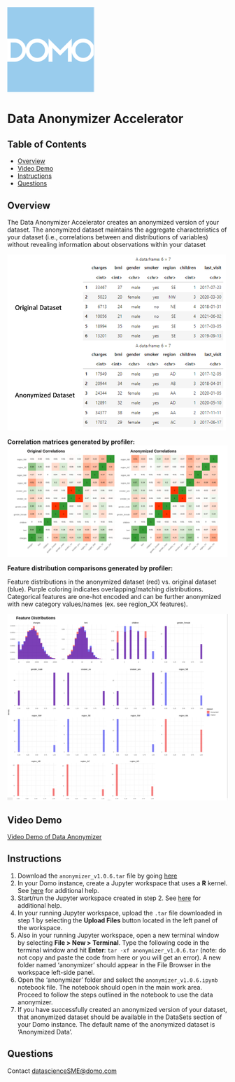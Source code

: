 <img src="https://github.com/domoinc/domo-data-science-resources/blob/02297d262c1a5b6113e88554483f0d872b2086ba/data_science_accelerators/images/Domo_logo.png" alt="Image Description" width="200">

# Data Anonymizer Accelerator

## Table of Contents
- [Overview](#overview)
- [Video Demo](#video-demo)
- [Instructions](#instructions)
- [Questions](#questions)

## Overview

The Data Anonymizer Accelerator creates an anonymized version of your dataset. The anonymized dataset maintains the aggregate characteristics of your dataset (i.e., correlations between and distributions of variables) without revealing information about observations within your dataset

<img src="https://github.com/domoinc/domo-data-science-resources/blob/cc6e934e4a88c5692a6ad2128e5d47da2aa125e5/data_science_accelerators/images/data_anonymizer_anon-vs-original-data.png" alt="Image Description" width="500">



**Correlation matrices generated by profiler:** 
<img src="https://github.com/domoinc/domo-data-science-resources/blob/c4d0bc534d42175cd74c112a30a44644d96f7427/data_science_accelerators/images/data_anonymizer_correlations.png" alt="Image Description">


**Feature distribution comparisons generated by profiler:** 

Feature distributions in the anonymized dataset (red) vs. original dataset (blue). Purple coloring indicates overlapping/matching distributions. Categorical features are one-hot encoded and can be further anonymized with new category values/names (ex. see region_XX features).

<img src="https://github.com/domoinc/domo-data-science-resources/blob/c4d0bc534d42175cd74c112a30a44644d96f7427/data_science_accelerators/images/data_anonymizer_feature-dist.png" alt="Image Description" width="900">

## Video Demo
[Video Demo of Data Anonymizer](https://www.youtube.com/live/Hymy521A7l4?si=cyq74IZ7c1UricBy&t=958)

## Instructions 
1. Download the ```anonymizer_v1.0.6.tar``` file by going [here](https://github.com/domoinc/domo-data-science-resources/blob/main/data_science_accelerators/data_anonymizer/anonymizer_v1.0.6.tar)
2. In your Domo instance, create a Jupyter workspace that uses a **R** kernel. See [here](https://domo-support.domo.com/s/article/36004740075?language=en_US#creating_workspace) for additional help.
3. Start/run the Jupyter workspace created in step 2. See [here](https://domo-support.domo.com/s/article/36004740075?language=en_US#running_workspace) for additional help.
4. In your running Jupyter workspace, upload the ```.tar``` file downloaded in step 1 by selecting the **Upload Files** button located in the left panel of the workspace. 
5. Also in your running Jupyter workspace, open a new terminal window by selecting **File > New > Terminal**. Type the following code in the terminal window and hit **Enter**: ```tar -xf ﻿anonymizer_v1.0.6.tar``` (note: do not copy and paste the code from here or you will get an error). A new folder named ‘anonymizer’ should appear in the File Browser in the workspace left-side panel.
6. Open the ‘anonymizer’ folder and select the ```anonymizer_v1.0.6.ipynb``` notebook file. The notebook should open in the main work area. Proceed to follow the steps outlined in the notebook to use the data anonymizer.
7. If you have successfully created an anonymized version of your dataset, that anonymized dataset should be available in the DataSets section of your Domo instance. The default name of the anonymized dataset is ‘Anonymized Data’.

## Questions
Contact datascienceSME@domo.com
